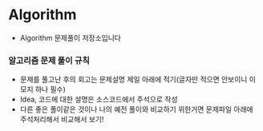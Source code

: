 # Algorithm

- Algorithm 문제풀이 저장소입니다



### 알고리즘 문제 풀이 규칙


- 문제를 풀고난 후의 회고는 문제설명 제일 아래에 적기(글자만 적으면 안보이니 이모지 하나 필수)
- Idea, 코드에 대한 설명은 소스코드에서 주석으로 작성
- 다른 좋은 풀이같은 것이나 나의 예전 풀이와 비교하기 위한거면 문제파일 아래에 주석처리해서 비교해서 보기! 



